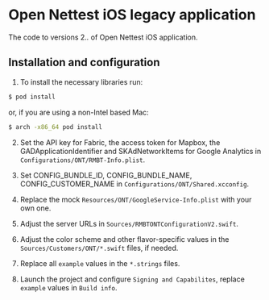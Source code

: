 # Open Nettest iOS legacy application
The code to versions 2.*.* of Open Nettest iOS application.

## Installation and configuration

1. To install the necessary libraries run:

```bash
$ pod install
```

or, if you are using a non-Intel based Mac:

```bash
$ arch -x86_64 pod install
```

2. Set the API key for Fabric, the access token for Mapbox, the GADApplicationIdentifier and SKAdNetworkItems for Google Analytics in `Configurations/ONT/RMBT-Info.plist`.

3. Set CONFIG_BUNDLE_ID, CONFIG_BUNDLE_NAME, CONFIG_CUSTOMER_NAME in `Configurations/ONT/Shared.xcconfig`.

4. Replace the mock `Resources/ONT/GoogleService-Info.plist` with your own one.

5. Adjust the server URLs in `Sources/RMBTONTConfigurationV2.swift`.

6. Adjust the color scheme and other flavor-specific values in the `Sources/Customers/ONT/*.swift` files, if needed.

7. Replace all `example` values in the `*.strings` files.

8. Launch the project and configure `Signing and Capabilites`, replace `example` values in `Build info`.